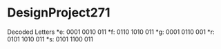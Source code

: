 # DesignProject271

Decoded Letters
*e: 0001 0010 011 
*f: 0110 1010 011
*g: 0001 0110 001
*r: 0101 1010 011
*s: 0101 1100 011
